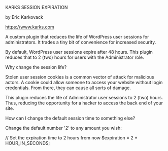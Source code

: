 KARKS SESSION EXPIRATION

by Eric Karkovack

https://www.karks.com

A custom plugin that reduces the life of WordPress user sessions for administrators. It trades a tiny bit of convenience for increased security.

By default, WordPress user sessions expire after 48 hours. This plugin reduces that to 2 (two) hours for users with the Administrator role.

Why change the session life?

Stolen user session cookies is a common vector of attack for malicious actors. A cookie could allow someone to access your website without login credentials. From there, they can cause all sorts of damage.

This plugin reduces the life of Administrator user sessions to 2 (two) hours. Thus, reducing the opportunity for a hacker to access the back end of your site.

How can I change the default session time to something else?

Change the default number '2' to any amount you wish:

  // Set the expiration time to 2 hours from now
		$expiration = 2 * HOUR_IN_SECONDS;
